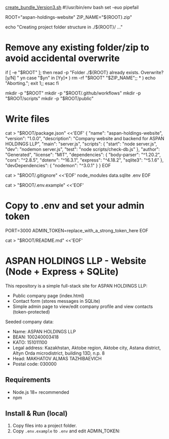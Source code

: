 [create_bundle_Version3.sh](https://github.com/user-attachments/files/23141081/create_bundle_Version3.sh)
#!/usr/bin/env bash
set -euo pipefail

ROOT="aspan-holdings-website"
ZIP_NAME="${ROOT}.zip"

echo "Creating project folder structure in ./${ROOT}/ ..."

# Remove any existing folder/zip to avoid accidental overwrite
if [ -e "$ROOT" ]; then
  read -p "Folder ./${ROOT} already exists. Overwrite? [y/N] " yn
  case "$yn" in
    [Yy]* ) rm -rf "$ROOT" "$ZIP_NAME";;
    * ) echo "Aborting."; exit 1;;
  esac
fi

mkdir -p "$ROOT"
mkdir -p "$ROOT/.github/workflows"
mkdir -p "$ROOT/scripts"
mkdir -p "$ROOT/public"

# Write files
cat > "$ROOT/package.json" <<'EOF'
{
  "name": "aspan-holdings-website",
  "version": "1.0.0",
  "description": "Company website and backend for ASPAN HOLDINGS LLP",
  "main": "server.js",
  "scripts": {
    "start": "node server.js",
    "dev": "nodemon server.js",
    "test": "node scripts/check-db.js"
  },
  "author": "Generated",
  "license": "MIT",
  "dependencies": {
    "body-parser": "^1.20.2",
    "cors": "^2.8.5",
    "dotenv": "^16.3.1",
    "express": "^4.18.2",
    "sqlite3": "^5.1.6"
  },
  "devDependencies": {
    "nodemon": "^3.0.1"
  }
}
EOF

cat > "$ROOT/.gitignore" <<'EOF'
node_modules
data.sqlite
.env
EOF

cat > "$ROOT/.env.example" <<'EOF'
# Copy to .env and set your admin token
PORT=3000
ADMIN_TOKEN=replace_with_a_strong_token_here
EOF

cat > "$ROOT/README.md" <<'EOF'
# ASPAN HOLDINGS LLP - Website (Node + Express + SQLite)

This repository is a simple full-stack site for ASPAN HOLDINGS LLP:
- Public company page (index.html)
- Contact form (stores messages in SQLite)
- Simple admin page to view/edit company profile and view contacts (token-protected)

Seeded company data:
- Name: ASPAN HOLDINGS LLP
- BEAN: 100240003418
- KATO: 151011100
- Legal address: Kazakhstan, Aktobe region, Aktobe city, Astana district, Altyn Orda microdistrict, building 13D, n.p. 8
- Head: MAKHATOV ALMAS TAZHIBAEVICH
- Postal code: 030000

## Requirements
- Node.js 18+ recommended
- npm

## Install & Run (local)
1. Copy files into a project folder.
2. Copy `.env.example` to `.env` and edit ADMIN_TOKEN:
